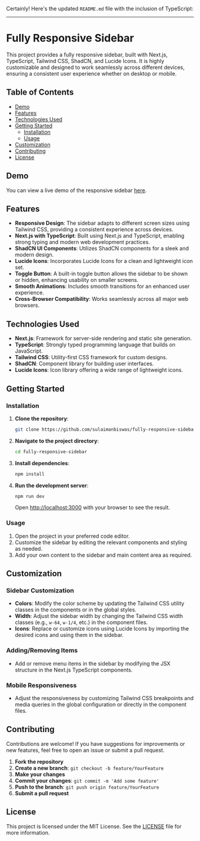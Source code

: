Certainly! Here's the updated `README.md` file with the inclusion of TypeScript:

---

# Fully Responsive Sidebar

This project provides a fully responsive sidebar, built with Next.js, TypeScript, Tailwind CSS, ShadCN, and Lucide Icons. It is highly customizable and designed to work seamlessly across different devices, ensuring a consistent user experience whether on desktop or mobile.

## Table of Contents

- [Demo](#demo)
- [Features](#features)
- [Technologies Used](#technologies-used)
- [Getting Started](#getting-started)
  - [Installation](#installation)
  - [Usage](#usage)
- [Customization](#customization)
- [Contributing](#contributing)
- [License](#license)

## Demo

You can view a live demo of the responsive sidebar [here](https://fully-responsive-sidebar.vercel.app/inventory).

## Features

- **Responsive Design**: The sidebar adapts to different screen sizes using Tailwind CSS, providing a consistent experience across devices.
- **Next.js with TypeScript**: Built using Next.js and TypeScript, enabling strong typing and modern web development practices.
- **ShadCN UI Components**: Utilizes ShadCN components for a sleek and modern design.
- **Lucide Icons**: Incorporates Lucide Icons for a clean and lightweight icon set.
- **Toggle Button**: A built-in toggle button allows the sidebar to be shown or hidden, enhancing usability on smaller screens.
- **Smooth Animations**: Includes smooth transitions for an enhanced user experience.
- **Cross-Browser Compatibility**: Works seamlessly across all major web browsers.

## Technologies Used

- **Next.js**: Framework for server-side rendering and static site generation.
- **TypeScript**: Strongly typed programming language that builds on JavaScript.
- **Tailwind CSS**: Utility-first CSS framework for custom designs.
- **ShadCN**: Component library for building user interfaces.
- **Lucide Icons**: Icon library offering a wide range of lightweight icons.

## Getting Started

### Installation

1. **Clone the repository**:

   ```bash
   git clone https://github.com/sulaimanbiswas/fully-responsive-sidebar.git
   ```

2. **Navigate to the project directory**:

   ```bash
   cd fully-responsive-sidebar
   ```

3. **Install dependencies**:

   ```bash
   npm install
   ```

4. **Run the development server**:

   ```bash
   npm run dev
   ```

   Open [http://localhost:3000](http://localhost:3000) with your browser to see the result.

### Usage

1. Open the project in your preferred code editor.
2. Customize the sidebar by editing the relevant components and styling as needed.
3. Add your own content to the sidebar and main content area as required.

## Customization

### Sidebar Customization

- **Colors**: Modify the color scheme by updating the Tailwind CSS utility classes in the components or in the global styles.
- **Width**: Adjust the sidebar width by changing the Tailwind CSS width classes (e.g., `w-64`, `w-1/4`, etc.) in the component files.
- **Icons**: Replace or customize icons using Lucide Icons by importing the desired icons and using them in the sidebar.

### Adding/Removing Items

- Add or remove menu items in the sidebar by modifying the JSX structure in the Next.js TypeScript components.

### Mobile Responsiveness

- Adjust the responsiveness by customizing Tailwind CSS breakpoints and media queries in the global configuration or directly in the component files.

## Contributing

Contributions are welcome! If you have suggestions for improvements or new features, feel free to open an issue or submit a pull request.

1. **Fork the repository**
2. **Create a new branch**: `git checkout -b feature/YourFeature`
3. **Make your changes**
4. **Commit your changes**: `git commit -m 'Add some feature'`
5. **Push to the branch**: `git push origin feature/YourFeature`
6. **Submit a pull request**

## License

This project is licensed under the MIT License. See the [LICENSE](LICENSE) file for more information.
